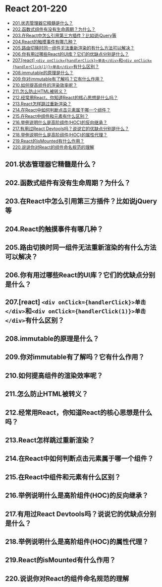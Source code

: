 React 201-220
===
<!-- TOC -->

- [201.状态管理器它精髓是什么？](#201状态管理器它精髓是什么)
- [202.函数式组件有没有生命周期？为什么？](#202函数式组件有没有生命周期为什么)
- [203.在React中怎么引用第三方插件？比如说jQuery等](#203在react中怎么引用第三方插件比如说jquery等)
- [204.React的触摸事件有哪几种？](#204react的触摸事件有哪几种)
- [205.路由切换时同一组件无法重新渲染的有什么方法可以解决？](#205路由切换时同一组件无法重新渲染的有什么方法可以解决)
- [206.你有用过哪些React的UI库？它们的优缺点分别是什么？](#206你有用过哪些react的ui库它们的优缺点分别是什么)
- [207.[react] `<div onClick={handlerClick}>单击</div>`和`<div onClick={handlerClick(1)}>单击</div>`有什么区别？](#207react-div-onclickhandlerclick单击div和div-onclickhandlerclick1单击div有什么区别)
- [208.immutable的原理是什么？](#208immutable的原理是什么)
- [209.你对immutable有了解吗？它有什么作用？](#209你对immutable有了解吗它有什么作用)
- [210.如何提高组件的渲染效率呢？](#210如何提高组件的渲染效率呢)
- [211.怎么防止HTML被转义？](#211怎么防止html被转义)
- [212.经常用React，你知道React的核心思想是什么吗？](#212经常用react你知道react的核心思想是什么吗)
- [213.React怎样跳过重新渲染？](#213react怎样跳过重新渲染)
- [214.在React中如何判断点击元素属于哪一个组件？](#214在react中如何判断点击元素属于哪一个组件)
- [215.在React中组件和元素有什么区别？](#215在react中组件和元素有什么区别)
- [216.举例说明什么是高阶组件(HOC)的反向继承？](#216举例说明什么是高阶组件hoc的反向继承)
- [217.有用过React Devtools吗？说说它的优缺点分别是什么？](#217有用过react-devtools吗说说它的优缺点分别是什么)
- [218.举例说明什么是高阶组件(HOC)的属性代理？](#218举例说明什么是高阶组件hoc的属性代理)
- [219.React的isMounted有什么作用？](#219react的ismounted有什么作用)
- [220.说说你对React的组件命名规范的理解](#220说说你对react的组件命名规范的理解)

<!-- /TOC -->

## 201.状态管理器它精髓是什么？

## 202.函数式组件有没有生命周期？为什么？

## 203.在React中怎么引用第三方插件？比如说jQuery等

## 204.React的触摸事件有哪几种？ 

## 205.路由切换时同一组件无法重新渲染的有什么方法可以解决？ 

## 206.你有用过哪些React的UI库？它们的优缺点分别是什么？

## 207.[react] `<div onClick={handlerClick}>单击</div>`和`<div onClick={handlerClick(1)}>单击</div>`有什么区别？

## 208.immutable的原理是什么？

## 209.你对immutable有了解吗？它有什么作用？

## 210.如何提高组件的渲染效率呢？

## 211.怎么防止HTML被转义？ 

## 212.经常用React，你知道React的核心思想是什么吗？

## 213.React怎样跳过重新渲染？

## 214.在React中如何判断点击元素属于哪一个组件？

## 215.在React中组件和元素有什么区别？

## 216.举例说明什么是高阶组件(HOC)的反向继承？

## 217.有用过React Devtools吗？说说它的优缺点分别是什么？

## 218.举例说明什么是高阶组件(HOC)的属性代理？

## 219.React的isMounted有什么作用？

## 220.说说你对React的组件命名规范的理解 
